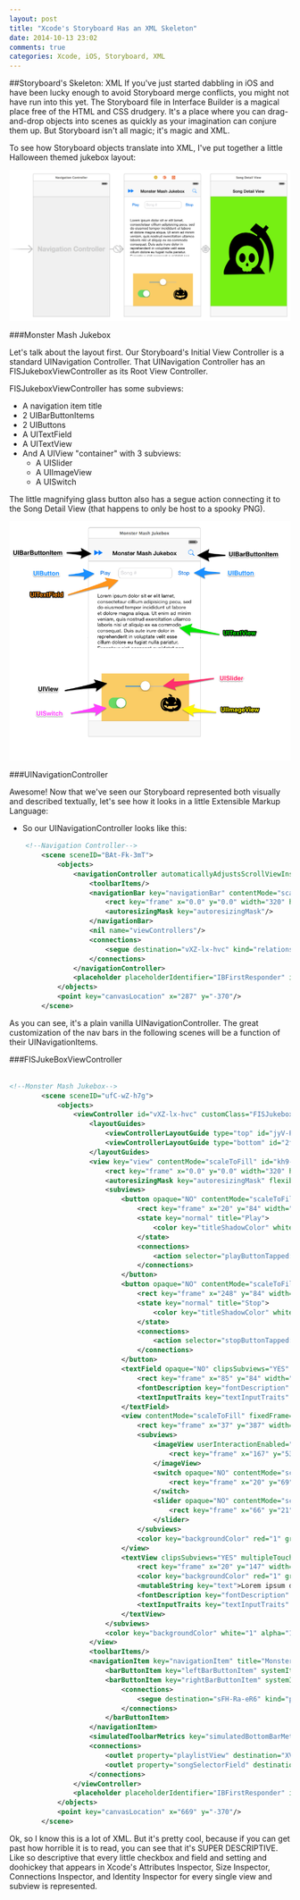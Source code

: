 ```yaml
---
layout: post
title: "Xcode's Storyboard Has an XML Skeleton"
date: 2014-10-13 23:02
comments: true
categories: Xcode, iOS, Storyboard, XML
---
```


##Storyboard's Skeleton: XML
If you've just started dabbling in iOS and have been lucky enough to avoid Storyboard merge conflicts, you might not have run into this yet. The Storyboard file in Interface Builder is a magical place free of the HTML and CSS drudgery. It's a place where you can drag-and-drop objects into scenes as quickly as your imagination can conjure them up. But Storyboard isn't all magic; it's magic and XML.

To see how Storyboard objects translate into XML, I've put together a little Halloween themed jukebox layout:

!["monster_mash_full"](/images/monster_mash_full.png)

###Monster Mash Jukebox

Let's talk about the layout first. Our Storyboard's Initial View Controller is a standard UINavigation Controller. That UINavigation Controller has an FISJukeboxViewController as its Root View Controller. 

FISJukeboxViewController has some subviews:

* A navigation item title
* 2 UIBarButtonItems
* 2 UIButtons
* A UITextField
* A UITextView
* And A UIView "container" with 3 subviews:
	* A UISlider
	* A UIImageView
	* A UISwitch

The little magnifying glass button also has a segue action connecting it to the Song Detail View (that happens to only be host to a spooky PNG).

!["monster_mash_annotated"](/images/monster_mash_annotated.png)

###UINavigationController

Awesome! Now that we've seen our Storyboard represented both visually and described textually, let's see how it looks in a little Extensible Markup Language:

* So our UINavigationController looks like this:

```xml
    <!--Navigation Controller-->
        <scene sceneID="BAt-Fk-3mT">
            <objects>
                <navigationController automaticallyAdjustsScrollViewInsets="NO" id="qTf-YL-Hik" sceneMemberID="viewController">
                    <toolbarItems/>
                    <navigationBar key="navigationBar" contentMode="scaleToFill" id="ngq-Y5-BSZ">
                        <rect key="frame" x="0.0" y="0.0" width="320" height="44"/>
                        <autoresizingMask key="autoresizingMask"/>
                    </navigationBar>
                    <nil name="viewControllers"/>
                    <connections>
                        <segue destination="vXZ-lx-hvc" kind="relationship" relationship="rootViewController" id="mFC-jE-bus"/>
                    </connections>
                </navigationController>
                <placeholder placeholderIdentifier="IBFirstResponder" id="g6X-lG-9hB" userLabel="First Responder" sceneMemberID="firstResponder"/>
            </objects>
            <point key="canvasLocation" x="287" y="-370"/>
        </scene>
```

As you can see, it's a plain vanilla UINavigationController. The great customization of the nav bars in the following scenes will be a function of their UINavigationItems.

###FISJukeBoxViewController

```xml

<!--Monster Mash Jukebox-->
        <scene sceneID="ufC-wZ-h7g">
            <objects>
                <viewController id="vXZ-lx-hvc" customClass="FISJukeboxViewController" sceneMemberID="viewController">
                    <layoutGuides>
                        <viewControllerLayoutGuide type="top" id="jyV-Pf-zRb"/>
                        <viewControllerLayoutGuide type="bottom" id="2fi-mo-0CV"/>
                    </layoutGuides>
                    <view key="view" contentMode="scaleToFill" id="kh9-bI-dsS">
                        <rect key="frame" x="0.0" y="0.0" width="320" height="568"/>
                        <autoresizingMask key="autoresizingMask" flexibleMaxX="YES" flexibleMaxY="YES"/>
                        <subviews>
                            <button opaque="NO" contentMode="scaleToFill" fixedFrame="YES" contentHorizontalAlignment="center" contentVerticalAlignment="center" buttonType="roundedRect" lineBreakMode="middleTruncation" translatesAutoresizingMaskIntoConstraints="NO" id="mf4-v3-4l3">
                                <rect key="frame" x="20" y="84" width="57" height="30"/>
                                <state key="normal" title="Play">
                                    <color key="titleShadowColor" white="0.5" alpha="1" colorSpace="calibratedWhite"/>
                                </state>
                                <connections>
                                    <action selector="playButtonTapped:" destination="vXZ-lx-hvc" eventType="touchUpInside" id="Oj5-ck-UTU"/>
                                </connections>
                            </button>
                            <button opaque="NO" contentMode="scaleToFill" fixedFrame="YES" contentHorizontalAlignment="center" contentVerticalAlignment="center" buttonType="roundedRect" lineBreakMode="middleTruncation" translatesAutoresizingMaskIntoConstraints="NO" id="4iq-tG-pLm">
                                <rect key="frame" x="248" y="84" width="52" height="30"/>
                                <state key="normal" title="Stop">
                                    <color key="titleShadowColor" white="0.5" alpha="1" colorSpace="calibratedWhite"/>
                                </state>
                                <connections>
                                    <action selector="stopButtonTapped:" destination="vXZ-lx-hvc" eventType="touchUpInside" id="gKe-8S-iZF"/>
                                </connections>
                            </button>
                            <textField opaque="NO" clipsSubviews="YES" contentMode="scaleToFill" fixedFrame="YES" contentHorizontalAlignment="left" contentVerticalAlignment="center" borderStyle="roundedRect" placeholder="Song #" minimumFontSize="17" translatesAutoresizingMaskIntoConstraints="NO" id="5zs-Oa-X6P">
                                <rect key="frame" x="85" y="84" width="155" height="30"/>
                                <fontDescription key="fontDescription" type="system" pointSize="14"/>
                                <textInputTraits key="textInputTraits" keyboardType="numberPad"/>
                            </textField>
                            <view contentMode="scaleToFill" fixedFrame="YES" translatesAutoresizingMaskIntoConstraints="NO" id="88c-gR-8Xt">
                                <rect key="frame" x="37" y="387" width="251" height="137"/>
                                <subviews>
                                    <imageView userInteractionEnabled="NO" contentMode="scaleToFill" horizontalHuggingPriority="251" verticalHuggingPriority="251" fixedFrame="YES" image="halloween236.png" translatesAutoresizingMaskIntoConstraints="NO" id="Hah-IK-733">
                                        <rect key="frame" x="167" y="53" width="64" height="64"/>
                                    </imageView>
                                    <switch opaque="NO" contentMode="scaleToFill" horizontalHuggingPriority="750" verticalHuggingPriority="750" fixedFrame="YES" contentHorizontalAlignment="center" contentVerticalAlignment="center" on="YES" translatesAutoresizingMaskIntoConstraints="NO" id="Fxc-hA-oDz">
                                        <rect key="frame" x="20" y="69" width="51" height="31"/>
                                    </switch>
                                    <slider opaque="NO" contentMode="scaleToFill" fixedFrame="YES" contentHorizontalAlignment="center" contentVerticalAlignment="center" value="0.5" minValue="0.0" maxValue="1" translatesAutoresizingMaskIntoConstraints="NO" id="s6K-YA-5Nw">
                                        <rect key="frame" x="66" y="21" width="118" height="31"/>
                                    </slider>
                                </subviews>
                                <color key="backgroundColor" red="1" green="0.80000001190000003" blue="0.40000000600000002" alpha="1" colorSpace="calibratedRGB"/>
                            </view>
                            <textView clipsSubviews="YES" multipleTouchEnabled="YES" contentMode="scaleToFill" fixedFrame="YES" editable="NO" selectable="NO" translatesAutoresizingMaskIntoConstraints="NO" id="XV6-Sv-WQZ">
                                <rect key="frame" x="20" y="147" width="280" height="211"/>
                                <color key="backgroundColor" red="1" green="1" blue="1" alpha="1" colorSpace="calibratedRGB"/>
                                <mutableString key="text">Lorem ipsum dolor sit er elit lamet, consectetaur cillium adipisicing pecu, sed do eiusmod tempor incididunt ut labore et dolore magna aliqua. Ut enim ad minim veniam, quis nostrud exercitation ullamco laboris nisi ut aliquip ex ea commodo consequat. Duis aute irure dolor in reprehenderit in voluptate velit esse cillum dolore eu fugiat nulla pariatur. Excepteur sint occaecat cupidatat non proident, sunt in culpa qui officia deserunt mollit anim id est laborum. Nam liber te conscient to factor tum poen legum odioque civiuda.</mutableString>
                                <fontDescription key="fontDescription" type="system" pointSize="14"/>
                                <textInputTraits key="textInputTraits" autocapitalizationType="sentences"/>
                            </textView>
                        </subviews>
                        <color key="backgroundColor" white="1" alpha="1" colorSpace="custom" customColorSpace="calibratedWhite"/>
                    </view>
                    <toolbarItems/>
                    <navigationItem key="navigationItem" title="Monster Mash Jukebox" id="oeF-Q3-RQ7">
                        <barButtonItem key="leftBarButtonItem" systemItem="fastForward" id="mEm-xQ-80B"/>
                        <barButtonItem key="rightBarButtonItem" systemItem="search" id="Wnw-xL-1xa">
                            <connections>
                                <segue destination="sFH-Ra-eR6" kind="push" id="dPq-Kt-AS5"/>
                            </connections>
                        </barButtonItem>
                    </navigationItem>
                    <simulatedToolbarMetrics key="simulatedBottomBarMetrics"/>
                    <connections>
                        <outlet property="playlistView" destination="XV6-Sv-WQZ" id="XGy-na-K6i"/>
                        <outlet property="songSelectorField" destination="5zs-Oa-X6P" id="Dgx-lp-xjs"/>
                    </connections>
                </viewController>
                <placeholder placeholderIdentifier="IBFirstResponder" id="x5A-6p-PRh" sceneMemberID="firstResponder"/>
            </objects>
            <point key="canvasLocation" x="669" y="-370"/>
        </scene>

```

Ok, so I know this is a lot of XML. But it's pretty cool, because if you can get past how horrible it is to read, you can see that it's SUPER DESCRIPTIVE. Like so descriptive that every little checkbox and field and setting and doohickey that appears in Xcode's Attributes Inspector, Size Inspector, Connections Inspector, and Identity Inspector for every single view and subview is represented.
